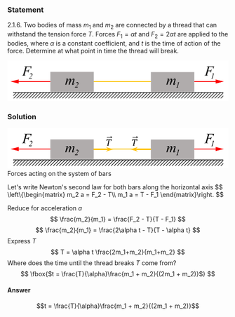 ###  Statement 

$2.1.6.$ Two bodies of mass $m_1$ and $m_2$ are connected by a thread that can withstand the tension force $T$. Forces $F_1 = \alpha t$ and $F_2 = 2 \alpha t$ are applied to the bodies, where $\alpha$ is a constant coefficient, and $t$ is the time of action of the force. Determine at what point in time the thread will break. 

![ For problem $2.1.6$ |1090x200, 47%](../../img/2.1.6/statement.png)

### Solution

![ Forces acting on the system of bars |864x158, 54%](../../img/2.1.6/draw.png)  Forces acting on the system of bars 

Let's write Newton's second law for both bars along the horizontal axis $$ \left\\{\begin{matrix} m_2 a = F_2 - T\\\ m_1 a = T - F_1 \end{matrix}\right. $$ 

Reduce for acceleration $a$ $$ \frac{m_2}{m_1} = \frac{F_2 - T}{T - F_1} $$ $$ \frac{m_2}{m_1} = \frac{2\alpha t - T}{T - \alpha t} $$ Express $T$ $$ T = \alpha t \frac{2m_1+m_2}{m_1+m_2} $$ Where does the time until the thread breaks $T$ come from? $$ \fbox{$t = \frac{T}{\alpha}\frac{m_1 + m_2}{(2m_1 + m_2)}$} $$ 

#### Answer

$$t = \frac{T}{\alpha}\frac{m_1 + m_2}{(2m_1 + m_2)}$$ 

